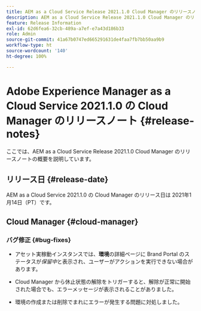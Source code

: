 ```yaml
---
title: AEM as a Cloud Service Release 2021.1.0 Cloud Manager のリリースノート
description: AEM as a Cloud Service Release 2021.1.0 Cloud Manager のリリースノート
feature: Release Information
exl-id: 62d6fea6-32cb-489a-a7ef-e7a43d186b33
role: Admin
source-git-commit: 41a67b0747ed665291631de4faa7fb7bb50aa9b9
workflow-type: ht
source-wordcount: '140'
ht-degree: 100%

---
```


# Adobe Experience Manager as a Cloud Service 2021.1.0 の Cloud Manager のリリースノート {#release-notes}

ここでは、AEM as a Cloud Service Release 2021.1.0 Cloud Manager のリリースノートの概要を説明しています。

## リリース日 {#release-date}

AEM as a Cloud Service 2021.1.0 の Cloud Manager のリリース日は 2021年1月14日（PT）です。

## Cloud Manager {#cloud-manager}

### バグ修正 {#bug-fixes}

* アセット実稼動インスタンスでは、**環境**&#x200B;の詳細ページに Brand Portal のステータスが&#x200B;*保留中*&#x200B;と表示され、ユーザーがアクションを実行できない場合があります。

* Cloud Manager から休止状態の解除をトリガーすると、解除が正常に開始された場合でも、エラーメッセージが表示されることがありました。

* 環境の作成または削除でまれにエラーが発生する問題に対処しました。

